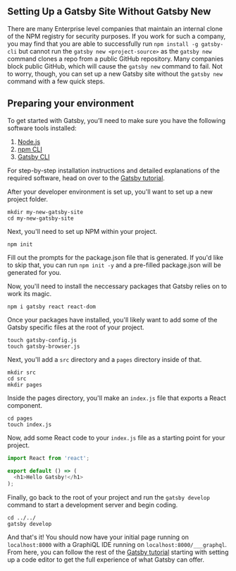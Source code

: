 ## Setting Up a Gatsby Site Without Gatsby New

There are many Enterprise level companies that maintain an internal clone of the NPM registry for security purposes. If you work for such a company, you may find that you are able to successfully run `npm install -g gatsby-cli` but cannot run the `gatsby new <project-source>` as the `gatsby new` command clones a repo from a public GitHub repository. Many companies block public GitHub, which will cause the `gatsby new` command to fail. Not to worry, though, you can set up a new Gatsby site without the `gatsby new` command with a few quick steps.

## Preparing your environment
To get started with Gatsby, you’ll need to make sure you have the following software tools installed:

1. [Node.js](/tutorial/part-zero/#install-nodejs)
1. [npm CLI](/tutorial/part-zero/#familiarize-with-npm)
1. [Gatsby CLI](/tutorial/part-zero/#install-the-gatsby-cli)

For step-by-step installation instructions and detailed explanations of the required software, head on over to the [Gatsby tutorial](/tutorial/part-zero/).

After your developer environment is set up, you'll want to set up a new project folder.
```shell
mkdir my-new-gatsby-site
cd my-new-gatsby-site
```

Next, you'll need to set up NPM within your project.
```shell
npm init
```

Fill out the prompts for the package.json file that is generated. If you'd like to skip that, you can run `npm init -y` and a pre-filled package.json will be generated for you.

Now, you'll need to install the neccessary packages that Gatsby relies on to work its magic.
```shell
npm i gatsby react react-dom
```

Once your packages have installed, you'll likely want to add some of the Gatsby specific files at the root of your project.
```shell
touch gatsby-config.js
touch gatsby-browser.js
```

Next, you'll add a `src` directory and a `pages` directory inside of that. 
```shell
mkdir src
cd src
mkdir pages
```

Inside the pages directory, you'll make an `index.js` file that exports a React component.
```shell
cd pages
touch index.js
```

Now, add some React code to your `index.js` file as a starting point for your project.
```jsx:title=src/pages/index.js
import React from 'react';

export default () => (
  <h1>Hello Gatsby!</h1>
);
```

Finally, go back to the root of your project and run the `gatsby develop` command to start a development server and begin coding.
```shell
cd ../../ 
gatsby develop
```

And that's it! You should now have your initial page running on `localhost:8000` with a GraphiQL IDE running on `localhost:8000/___graphql`. From here, you can follow the rest of the [Gatsby tutorial](https://www.gatsbyjs.org/tutorial/part-zero/#set-up-a-code-editor) starting with setting up a code editor to get the full experience of what Gatsby can offer.  
